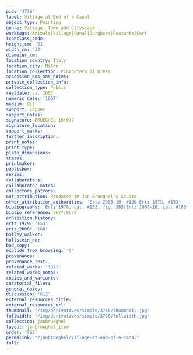 ```yaml
---
pid: '3736'
label: Village at End of a Canal
object_type: Painting
genre: Village, Town and Cityscape
worktags: Animals|Village|Canal|Burghers|Peasants|Cart
iconclass_code:
height_cm: '21'
width_cm: '32'
diameter_cm:
location_country: Italy
location_city: Milan
location_collection: Pinacoteca di Brera
accession_nos_and_notes:
private_collection_info:
collection_type: Public
realdate: ca. 1607
numeric_date: '1607'
medium: Oil
support: Copper
support_notes:
signature: BRUEGHEL 16(0)7
signature_location:
support_marks:
further_inscription:
print_notes:
print_type:
plate_dimensions:
states:
printmaker:
publisher:
series:
collaborators:
collaborator_notes:
collectors_patrons:
our_attribution: Produced in Jan Brueghel's Studio
other_attribution_authorities: 'Ertz 2008-10, #180|Ertz 1979, #153'
bibliography: 'Ertz 1979, cat. #153, fig. 265|Ertz 2008-10, cat. #180'
biblio_reference: 8677|8678
exhibition_history:
ertz_1979: '153'
ertz_2008: '180'
bailey_walker:
hollstein_no:
bad_copy:
exclude_from_browsing: '0'
provenance:
provenance_text:
related_works: '3871'
related_works_notes:
copies_and_variants:
curatorial_files:
general_notes:
discussion: '612'
external_resources_title:
external_resources_url:
thumbnail: "/img/derivatives/simple/3736/thumbnail.jpg"
fullwidth: "/img/derivatives/simple/3736/fullwidth.jpg"
collection: janbrueghel
layout: janbrueghel_item
order: '763'
permalink: "/janbrueghel/village-at-end-of-a-canal"
full:
---
```


